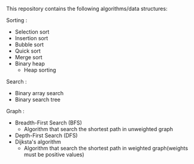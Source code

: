 This repository contains the following algorithms/data structures:

Sorting :
* Selection sort
* Insertion sort
* Bubble sort
* Quick sort
* Merge sort
* Binary heap
  * Heap sorting

Search :
* Binary array search
* Binary search tree

Graph :
* Breadth-First Search (BFS)
  * Algorithm that search the shortest path in unweighted graph
* Depth-First Search (DFS)
* Dijksta's algorithm
  * Algorithm that search the shortest path in weighted graph(weights must be positive values)